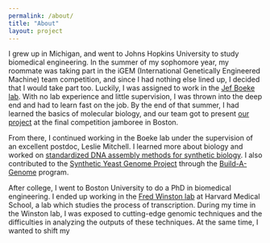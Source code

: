 ```yaml
---
permalink: /about/
title: "About"
layout: project
---
```


I grew up in Michigan, and went to Johns Hopkins University to study biomedical engineering.
In the summer of my sophomore year, my roommate was taking part in the iGEM (International Genetically Engineered Machine) team competition, and since I had nothing else lined up, I decided that I would take part too.
Luckily, I was assigned to work in the <a href="https://med.nyu.edu/research/boeke-lab/boeke-lab" target="_blank">Jef Boeke lab</a>.
With no lab experience and little supervision, I was thrown into the deep end and had to learn fast on the job.
By the end of that summer, I had learned the basics of molecular biology, and our team got to present <a href="http://2011.igem.org/Team:Johns_Hopkins" target="_blank">our project</a> at the final competition jamboree in Boston.

From there, I continued working in the Boeke lab under the supervision of an excellent postdoc, Leslie Mitchell.
I learned more about biology and worked on <a href="/projects/dnaassembly/">standardized DNA assembly methods for synthetic biology</a>.
I also contributed to the <a href="http://syntheticyeast.org/" target="_blank">Synthetic Yeast Genome Project</a> through the <a href="http://syntheticyeast.org/build-a-genome/" target="_blank">Build-A-Genome</a> program.

After college, I went to Boston University to do a PhD in biomedical engineering.
I ended up working in the <a href="https://winstonlab.hms.harvard.edu/" target="_blank">Fred Winston lab</a> at Harvard Medical School, a lab which studies the process of transcription.
During my time in the Winston lab, I was exposed to cutting-edge genomic techniques and the difficulties in analyzing the outputs of these techniques.
At the same time, I wanted to shift my 


